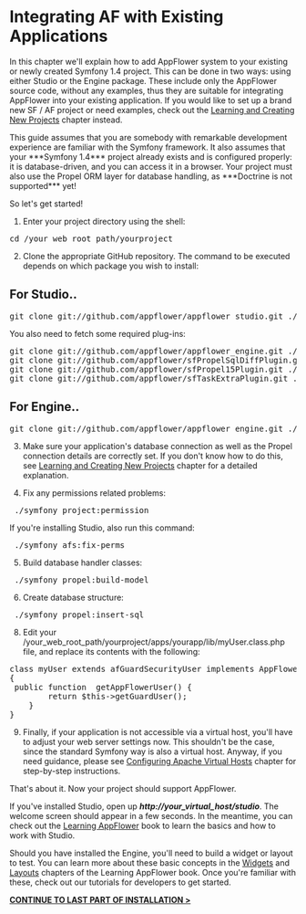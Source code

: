 # Integrating AF with Existing Applications

In this chapter we'll explain how to add AppFlower system to your existing or newly created Symfony 1.4 project. This can be done in two ways: using either Studio or the Engine package. These include only the AppFlower source code, without any examples, thus they are suitable for integrating AppFlower into your existing application. If you would like to set up a brand new SF / AF project or need examples, check out the <a href="/doc/1_1/learn_gitexamples" >Learning and Creating New Projects</a> chapter instead.

<p class="warning">This guide assumes that you are somebody with remarkable development experience are familiar with the Symfony framework. It also assumes that your ***Symfony 1.4*** project already exists and is configured properly: it is database-driven, and you can access it in a browser. Your project must also use the Propel ORM layer for database handling, as ***Doctrine is not supported*** yet!

So let's get started!

 1. Enter your project directory using the shell:

<pre>
cd /your_web_root_path/yourproject
</pre>

 2. Clone the appropriate GitHub repository. The command to be executed depends on which package you wish to install:

## For Studio..

<pre>
git clone git://github.com/appflower/appflower_studio.git ./plugins/appFlowerStudioPlugin
</pre>

You also need to fetch some required plug-ins:

<pre>
git clone git://github.com/appflower/appflower_engine.git ./plugins/appFlowerPlugin
git clone git://github.com/appflower/sfPropelSqlDiffPlugin.git ./plugins/sfPropelSqlDiffPlugin
git clone git://github.com/appflower/sfPropel15Plugin.git ./plugins/sfPropel15Plugin
git clone git://github.com/appflower/sfTaskExtraPlugin.git ./plugins/sfTaskExtraPlugin
</pre>

## For Engine..

<pre>
git clone git://github.com/appflower/appflower_engine.git ./plugins/appFlowerPlugin
</pre>


3. Make sure your application's database connection as well as the Propel connection details are correctly set. If you don't know how to do this, see <a href="/doc/1_1/learn_gitexamples" >Learning and Creating New Projects</a> chapter for a detailed explanation.

4. Fix any permissions related problems:
<pre>
 ./symfony project:permission
</pre>

If you're installing Studio, also run this command:

<pre>
 ./symfony afs:fix-perms
</pre>


5. Build database handler classes:
<pre>
 ./symfony propel:build-model
</pre>

6. Create database structure:

<pre>
 ./symfony propel:insert-sql
</pre>


8. Edit your /your_web_root_path/yourproject/apps/yourapp/lib/myUser.class.php file, and replace its contents with the following:

<pre>
class myUser extends afGuardSecurityUser implements AppFlowerSecurityUser
{
 public function  getAppFlowerUser() {
        return $this->getGuardUser();
    }
}
</pre>


9. Finally, if your application is not accessible via a virtual host, you'll have to adjust your web server settings now. This shouldn't be the case, since the standard Symfony way is also a virtual host. Anyway, if you need guidance, please see <a href="/doc/1_1/learn_vhost" >Configuring Apache Virtual Hosts</a> chapter for step-by-step instructions.

That's about it. Now your project should support AppFlower.

If you've installed Studio, open up ***http://your_virtual_host/studio***. The welcome screen should appear in a few seconds. In the meantime, you can check out the <a href="/doc/1_1/learningappflower" >Learning AppFlower</a> book to learn the basics and how to work with Studio.

Should you have installed the Engine, you'll need to build a widget or layout to test. You can learn more about these basic concepts in the <a href="/doc/1_1/learn_widget" >Widgets</a> and <a href="/doc/1_1/learn_layout" >Layouts</a> chapters of the Learning AppFlower book. Once you're familiar with these, check out our tutorials for developers to get started. 

<strong><u><a href="/doc/1_2/learn_install_finalstep">CONTINUE TO LAST PART OF INSTALLATION &gt;</a></u></strong> 
